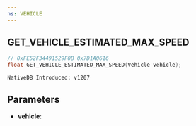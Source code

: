 ```yaml
---
ns: VEHICLE
---
```

## GET_VEHICLE_ESTIMATED_MAX_SPEED

```c
// 0xFE52F34491529F0B 0x7D1A0616
float GET_VEHICLE_ESTIMATED_MAX_SPEED(Vehicle vehicle);
```

```
NativeDB Introduced: v1207
```

## Parameters
* **vehicle**:
